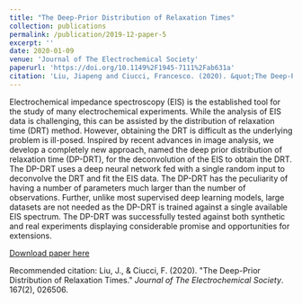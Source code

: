```yaml
---
title: "The Deep-Prior Distribution of Relaxation Times"
collection: publications
permalink: /publication/2019-12-paper-5
excerpt: ''
date: 2020-01-09
venue: 'Journal of The Electrochemical Society'
paperurl: 'https://doi.org/10.1149%2F1945-7111%2Fab631a'
citation: 'Liu, Jiapeng and Ciucci, Francesco. (2020). &quot;The Deep-Prior Distribution of Relaxation Times.&quot; <i>Journal of The Electrochemical Society</i>. 167(2), 026506.'
---
```

Electrochemical impedance spectroscopy (EIS) is the established tool for the study of many electrochemical experiments. While the analysis of EIS data is challenging, this can be assisted by the distribution of relaxation time (DRT) method. However, obtaining the DRT is difficult as the underlying problem is ill-posed. Inspired by recent advances in image analysis, we develop a completely new approach, named the deep prior distribution of relaxation time (DP-DRT), for the deconvolution of the EIS to obtain the DRT. The DP-DRT uses a deep neural network fed with a single random input to deconvolve the DRT and fit the EIS data. The DP-DRT has the peculiarity of having a number of parameters much larger than the number of observations. Further, unlike most supervised deep learning models, large datasets are not needed as the DP-DRT is trained against a single available EIS spectrum. The DP-DRT was successfully tested against both synthetic and real experiments displaying considerable promise and opportunities for extensions.

[Download paper here](http://jiapeng-liu.github.io/files/paper5.pdf)

Recommended citation: Liu, J., & Ciucci, F. (2020). "The Deep-Prior Distribution of Relaxation Times." <i>Journal of The Electrochemical Society</i>. 167(2), 026506.
